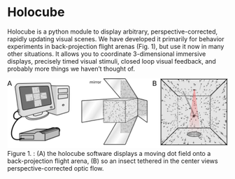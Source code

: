 # Holocube

Holocube is a python module to display arbitrary, perspective-corrected, rapidly updating visual scenes. We have developed it primarily for behavior experiments in back-projection flight arenas (Fig. 1), but use it now in many other situations. It allows you to coordinate 3-dimensional immersive displays, precisely timed visual stimuli, closed loop visual feedback, and probably more things we haven’t thought of.

![projection arena](images/projection_arena.png)
Figure 1. : (A) the holocube software displays a moving dot field onto a back-projection flight arena, (B) so an insect tethered in the center views perspective-corrected optic flow.

